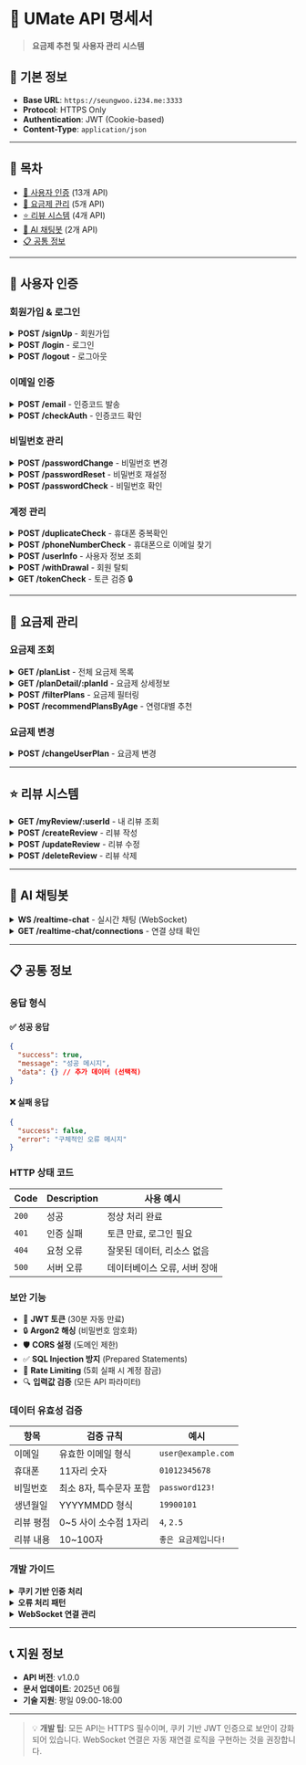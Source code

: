 # 📱 UMate API 명세서

> **요금제 추천 및 사용자 관리 시스템**

## 🚀 기본 정보

- **Base URL**: `https://seungwoo.i234.me:3333`
- **Protocol**: HTTPS Only
- **Authentication**: JWT (Cookie-based)
- **Content-Type**: `application/json`

---

## 📑 목차

- [🔐 사용자 인증](#-사용자-인증) (13개 API)
- [📱 요금제 관리](#-요금제-관리) (5개 API)
- [⭐ 리뷰 시스템](#-리뷰-시스템) (4개 API)
- [🤖 AI 채팅봇](#-ai-채팅봇) (2개 API)
- [📋 공통 정보](#-공통-정보)

---

## 🔐 사용자 인증

### 회원가입 & 로그인

<details>
<summary><strong>POST /signUp</strong> - 회원가입</summary>

**설명**: 새로운 사용자 계정을 생성합니다.

**Request:**

```json
{
  "name": "홍길동",
  "gender": "M",
  "birthDay": "19900101",
  "phoneNumber": "01012345678",
  "email": "user@example.com",
  "password": "password123!",
  "phonePlan": 1
}
```

**Response:**

```json
{
  "success": true,
  "message": "회원가입이 완료되었습니다."
}
```

**Error Codes:**

- `404`: 올바르지못한 형식
- `500`: 회원가입에 실패했습니다.

</details>

<details>
<summary><strong>POST /login</strong> - 로그인</summary>

**설명**: 사용자 로그인 (이메일 또는 휴대폰 번호)

**Request:**

```json
{
  "id": "user@example.com", // 이메일 또는 휴대폰
  "password": "password123!"
}
```

**Response:**

```json
{
  "success": true,
  "id": 1,
  "name": "홍길동",
  "plan": 1,
  "birthDay": "19900101",
  "message": "로그인에 성공했습니다."
}
```

**특징:**

- JWT 토큰이 HttpOnly 쿠키로 자동 설정
- 비밀번호 5회 이상 실패 시 계정 잠금

</details>

<details>
<summary><strong>POST /logout</strong> - 로그아웃</summary>

**설명**: 사용자 로그아웃 및 토큰 삭제

**Request:**

```json
{
  "email": "user@example.com"
}
```

**Response:**

```json
{
  "success": true,
  "message": "로그아웃에 성공했습니다."
}
```

</details>

### 이메일 인증

<details>
<summary><strong>POST /email</strong> - 인증코드 발송</summary>

**설명**: 이메일로 4자리 인증코드를 발송합니다.

**Request:**

```json
{
  "email": "user@example.com"
}
```

**Response:**

```json
{
  "success": true,
  "message": "인증코드가 전송되었습니다."
}
```

**제한사항:**

- 인증코드 유효시간: 5분
- 보안 강화된 암호학적 난수 사용

</details>

<details>
<summary><strong>POST /checkAuth</strong> - 인증코드 확인</summary>

**설명**: 발송된 인증코드를 검증합니다.

**Request:**

```json
{
  "email": "user@example.com",
  "auth": "1234"
}
```

**Response:**

```json
{
  "success": true,
  "message": "인증코드 인증 성공"
}
```

</details>

### 비밀번호 관리

<details>
<summary><strong>POST /passwordChange</strong> - 비밀번호 변경</summary>

**설명**: 기존 비밀번호 확인 후 새 비밀번호로 변경

**Request:**

```json
{
  "email": "user@example.com",
  "password": "oldPassword123!",
  "newPassword": "newPassword123!"
}
```

**Response:**

```json
{
  "success": true,
  "message": "비밀번호 변경이 완료되었습니다."
}
```

</details>

<details>
<summary><strong>POST /passwordReset</strong> - 비밀번호 재설정</summary>

**설명**: 이메일 인증 후 비밀번호 재설정

**Request:**

```json
{
  "email": "user@example.com",
  "password": "newPassword123!"
}
```

**Response:**

```json
{
  "success": true,
  "message": "비밀번호 재설정 성공"
}
```

</details>

<details>
<summary><strong>POST /passwordCheck</strong> - 비밀번호 확인</summary>

**설명**: 현재 비밀번호가 맞는지 확인

**Request:**

```json
{
  "email": "user@example.com",
  "password": "password123!"
}
```

**Response:**

```json
{
  "success": true,
  "message": "비밀번호 확인 성공"
}
```

</details>

### 계정 관리

<details>
<summary><strong>POST /duplicateCheck</strong> - 휴대폰 중복확인</summary>

**설명**: 휴대폰 번호 중복 여부를 확인합니다.

**Request:**

```json
{
  "phoneNumber": "01012345678"
}
```

**Response:**

```json
{
  "success": true,
  "message": "사용가능한 휴대폰 번호입니다."
}
```

</details>

<details>
<summary><strong>POST /phoneNumberCheck</strong> - 휴대폰으로 이메일 찾기</summary>

**설명**: 휴대폰 번호로 등록된 이메일 확인 (마스킹 처리)

**Request:**

```json
{
  "phoneNumber": "01012345678"
}
```

**Response:**

```json
{
  "success": true,
  "message": "등록된 이메일 : use***@example.com"
}
```

</details>

<details>
<summary><strong>POST /userInfo</strong> - 사용자 정보 조회</summary>

**설명**: 비밀번호 확인 후 사용자 상세 정보 조회

**Request:**

```json
{
  "email": "user@example.com",
  "password": "password123!"
}
```

**Response:**

```json
{
  "success": true,
  "name": "홍길동",
  "gender": "M",
  "birthDay": "19900101",
  "phoneNumber": "01012345678",
  "phonePlan": 1,
  "email": "user@example.com",
  "message": "유저 정보 조회 성공"
}
```

</details>

<details>
<summary><strong>POST /withDrawal</strong> - 회원 탈퇴</summary>

**설명**: 계정 삭제 (개인정보 익명화 처리)

**Request:**

```json
{
  "email": "user@example.com",
  "password": "password123!"
}
```

**Response:**

```json
{
  "success": true,
  "message": "회원탈퇴가 완료되었습니다."
}
```

**특징:**

- 개인정보 완전 익명화
- JWT 토큰 자동 삭제

</details>

<details>
<summary><strong>GET /tokenCheck</strong> - 토큰 검증 🔒</summary>

**설명**: JWT 토큰 검증 및 자동 갱신

**Authentication**: Required (Cookie)

**Response:**

```json
{
  "success": true,
  "authenticated": true,
  "user": {
    "email": "user@example.com"
  }
}
```

**특징:**

- 토큰 자동 갱신 (30분)
- 중복 로그인 방지

</details>

---

## 📱 요금제 관리

### 요금제 조회

<details>
<summary><strong>GET /planList</strong> - 전체 요금제 목록</summary>

**설명**: 모든 요금제 목록을 조회합니다.

**Response:**

```json
{
  "success": true,
  "data": [
    {
      "PLAN_ID": 1,
      "PLAN_NAME": "청춘요금제",
      "MONTHLY_FEE": 35000,
      "CALL_INFO": "무제한",
      "DATA_INFO": "10GB",
      "AGE_GROUP": "20대",
      "USER_COUNT": 150,
      "RECEIVED_STAR_COUNT": 750,
      "REVIEW_USER_COUNT": 200
    }
  ]
}
```

</details>

<details>
<summary><strong>GET /planDetail/:planId</strong> - 요금제 상세정보</summary>

**설명**: 특정 요금제의 상세 정보 (혜택, 리뷰 포함)

**Parameters:**

- `planId`: 요금제 ID (URL 경로)

**Response:**

```json
{
  "success": true,
  "data": {
    "plan": {
      "PLAN_ID": 1,
      "PLAN_NAME": "청춘요금제",
      "MONTHLY_FEE": 35000,
      "CALL_INFO": "무제한",
      "DATA_INFO": "10GB"
    },
    "benefits": [
      {
        "BENEFIT_ID": 1,
        "NAME": "YouTube Premium",
        "TYPE": "스트리밍"
      }
    ],
    "reviews": [
      {
        "REVIEW_ID": 1,
        "USER_ID": 1,
        "STAR_RATING": 5,
        "REVIEW_CONTENT": "정말 좋은 요금제입니다!"
      }
    ]
  },
  "message": "요금제 상세 정보 조회 성공"
}
```

</details>

<details>
<summary><strong>POST /filterPlans</strong> - 요금제 필터링</summary>

**설명**: 조건에 따른 요금제 필터링 검색

**Request:**

```json
{
  "ageGroup": "20대", // optional
  "minFee": 30000, // optional
  "maxFee": 50000, // optional
  "dataType": "무제한", // optional
  "benefitIds": "1,2,3" // optional, 콤마로 구분
}
```

**Response:**

```json
{
  "success": true,
  "data": [
    {
      "PLAN_ID": 1,
      "PLAN_NAME": "청춘요금제",
      "MONTHLY_FEE": 35000,
      "DATA_INFO": "10GB",
      "AGE_GROUP": "20대"
    }
  ],
  "message": "3개의 요금제 필터링 조회 성공"
}
```

</details>

<details>
<summary><strong>POST /recommendPlansByAge</strong> - 연령대별 추천</summary>

**설명**: 생년월일 기반 연령대별 맞춤 요금제 추천 (AI 기반)

**Request:**

```json
{
  "birthday": "19900101"
}
```

**Response:**

```json
{
  "success": true,
  "data": [
    {
      "planId": 1,
      "name": "청춘요금제",
      "monthlyFee": 35000,
      "dataInfo": "10GB",
      "shareData": "Y",
      "avgRating": 4.2,
      "reviewCount": 150
    }
  ]
}
```

**특징:**

- 연령대별 리뷰 분석
- 평점 높은 순으로 최대 5개 추천

</details>

### 요금제 변경

<details>
<summary><strong>POST /changeUserPlan</strong> - 요금제 변경</summary>

**설명**: 사용자의 요금제를 변경합니다.

**Request:**

```json
{
  "userId": 1,
  "newPlanId": 2
}
```

**Response:**

```json
{
  "success": true,
  "message": "요금제 변경에 성공했습니다."
}
```

**특징:**

- 기존 요금제 USER_COUNT 자동 감소
- 새 요금제 USER_COUNT 자동 증가

</details>

---

## ⭐ 리뷰 시스템

<details>
<summary><strong>GET /myReview/:userId</strong> - 내 리뷰 조회</summary>

**설명**: 특정 사용자의 모든 리뷰 목록 조회

**Parameters:**

- `userId`: 사용자 ID (URL 경로)

**Response:**

```json
{
  "success": true,
  "message": "내 리뷰 조회 성공",
  "reviews": [
    {
      "USER_ID": 1,
      "PLAN_ID": 1,
      "STAR_RATING": 5,
      "REVIEW_CONTENT": "정말 좋은 요금제입니다!"
    }
  ]
}
```

</details>

<details>
<summary><strong>POST /createReview</strong> - 리뷰 작성</summary>

**설명**: 새로운 요금제 리뷰를 작성합니다.

**Request:**

```json
{
  "userId": 1,
  "planId": 1,
  "rating": 5,
  "review": "정말 좋은 요금제입니다! 강력 추천합니다."
}
```

**Response:**

```json
{
  "success": true,
  "message": "리뷰 작성 성공"
}
```

**유효성 검증:**

- `rating`: 0~5 사이의 값 (필수)
- `review`: 10~100자 사이 (필수)

**특징:**

- 요금제 평점 자동 업데이트
- 리뷰 수 자동 증가

</details>

<details>
<summary><strong>POST /updateReview</strong> - 리뷰 수정</summary>

**설명**: 기존 작성한 리뷰를 수정합니다.

**Request:**

```json
{
  "reviewId": 1,
  "rating": 4,
  "review": "수정된 리뷰 내용입니다."
}
```

**Response:**

```json
{
  "success": true,
  "message": "리뷰 수정 성공"
}
```

**특징:**

- 요금제 평점 자동 재계산

</details>

<details>
<summary><strong>POST /deleteReview</strong> - 리뷰 삭제</summary>

**설명**: 작성한 리뷰를 삭제합니다.

**Request:**

```json
{
  "reviewId": 1
}
```

**Response:**

```json
{
  "success": true,
  "message": "리뷰 삭제 성공"
}
```

**특징:**

- 요금제 평점 자동 재계산
- 리뷰 수 자동 감소

</details>

---

## 🤖 AI 채팅봇

<details>
<summary><strong>WS /realtime-chat</strong> - 실시간 채팅 (WebSocket)</summary>

**설명**: OpenAI GPT-4o mini 기반 실시간 AI 채팅 (음성 + 텍스트)

**Connection:**

```
wss://yourdomain.com/realtime-chat?sessionId=123&email=user@example.com&history=true
```

**Parameters:**

- `sessionId`: 세션 ID (optional)
- `email`: 사용자 이메일 (optional)
- `history`: 이전 대화 로드 여부 (optional)

**클라이언트 → 서버:**

```json
{
  "type": "user_message",
  "message": "안녕하세요! 요금제 추천해주세요."
}
```

```json
{
  "type": "audio_data",
  "audio": "base64_encoded_audio_data"
}
```

**서버 → 클라이언트:**

```json
{
  "type": "connection",
  "status": "connected",
  "message": "유식이와 연결이 되었습니다.",
  "sessionId": "session_123",
  "capabilities": {
    "text": true,
    "audio": true,
    "voice": "alloy",
    "personalized": true
  }
}
```

```json
{
  "type": "text_done",
  "text": "안녕하세요! 연령대와 예산을 알려주시면 맞춤 요금제를 추천해드릴게요!",
  "response_id": "resp_123"
}
```

**주요 기능:**

- 💬 실시간 텍스트 채팅
- 🎤 음성 인식 & 음성 응답
- 🧠 대화 히스토리 자동 저장
- 🔍 부적절한 메시지 필터링
- 📱 요금제 데이터 실시간 연동

</details>

<details>
<summary><strong>GET /realtime-chat/connections</strong> - 연결 상태 확인</summary>

**설명**: 현재 활성화된 채팅봇 연결 상태를 조회합니다.

**Response:**

```json
{
  "success": true,
  "connections": [
    {
      "sessionId": "session_123",
      "userEmail": "user@example.com",
      "status": "connected",
      "connectedAt": "2024-01-01T00:00:00.000Z"
    }
  ],
  "total": 1
}
```

</details>

---

## 📋 공통 정보

### 응답 형식

#### ✅ 성공 응답

```json
{
  "success": true,
  "message": "성공 메시지",
  "data": {} // 추가 데이터 (선택적)
}
```

#### ❌ 실패 응답

```json
{
  "success": false,
  "error": "구체적인 오류 메시지"
}
```

### HTTP 상태 코드

| Code  | Description | 사용 예시                    |
| ----- | ----------- | ---------------------------- |
| `200` | 성공        | 정상 처리 완료               |
| `401` | 인증 실패   | 토큰 만료, 로그인 필요       |
| `404` | 요청 오류   | 잘못된 데이터, 리소스 없음   |
| `500` | 서버 오류   | 데이터베이스 오류, 서버 장애 |

### 보안 기능

- 🔐 **JWT 토큰** (30분 자동 만료)
- 🔒 **Argon2 해싱** (비밀번호 암호화)
- 🛡️ **CORS 설정** (도메인 제한)
- ✅ **SQL Injection 방지** (Prepared Statements)
- 🚫 **Rate Limiting** (5회 실패 시 계정 잠금)
- 🔍 **입력값 검증** (모든 API 파라미터)

### 데이터 유효성 검증

| 항목      | 검증 규칙               | 예시                 |
| --------- | ----------------------- | -------------------- |
| 이메일    | 유효한 이메일 형식      | `user@example.com`   |
| 휴대폰    | 11자리 숫자             | `01012345678`        |
| 비밀번호  | 최소 8자, 특수문자 포함 | `password123!`       |
| 생년월일  | YYYYMMDD 형식           | `19900101`           |
| 리뷰 평점 | 0~5 사이 소수점 1자리   | `4`, `2.5`           |
| 리뷰 내용 | 10~100자                | `좋은 요금제입니다!` |

### 개발 가이드

<details>
<summary><strong>쿠키 기반 인증 처리</strong></summary>

```javascript
// 로그인 요청 시 자동으로 설정되는 JWT 쿠키
{
  httpOnly: true,        // XSS 공격 방지
  secure: true,          // HTTPS에서만 전송
  sameSite: 'none',      // CORS 요청 허용
  maxAge: 30 * 60 * 1000 // 30분 만료
}

// API 요청 시 쿠키 포함 방법
fetch('/tokenCheck', {
  method: 'GET',
  credentials: 'include'  // 쿠키 자동 포함
});
```

</details>

<details>
<summary><strong>오류 처리 패턴</strong></summary>

```javascript
async function apiRequest(url, options = {}) {
  try {
    const response = await fetch(url, {
      method: "POST",
      headers: { "Content-Type": "application/json" },
      credentials: "include", // JWT 쿠키 포함
      ...options,
    });

    const data = await response.json();

    // 응답 상태 확인
    if (!data.success) {
      throw new Error(data.error);
    }

    return data;
  } catch (error) {
    console.error("API 요청 실패:", error.message);

    // 인증 오류 시 로그인 페이지로 리다이렉트
    if (error.message.includes("토큰") || error.message.includes("인증")) {
      window.location.href = "/login";
    }

    throw error;
  }
}

// 사용 예시
try {
  const result = await apiRequest("/login", {
    body: JSON.stringify({ id: "user@example.com", password: "password123!" }),
  });

  console.log("로그인 성공:", result);
} catch (error) {
  alert("로그인 실패: " + error.message);
}
```

</details>

<details>
<summary><strong>WebSocket 연결 관리</strong></summary>

```javascript
class ChatbotClient {
  constructor(email) {
    this.email = email;
    this.ws = null;
    this.sessionId = null;
  }

  connect() {
    const wsUrl = `wss://seungwoo.i234.me:3333/realtime-chat?email=${this.email}&history=true`;
    this.ws = new WebSocket(wsUrl);

    this.ws.onopen = () => {
      console.log("🔗 채팅봇 연결됨");
    };

    this.ws.onmessage = (event) => {
      const data = JSON.parse(event.data);
      this.handleMessage(data);
    };

    this.ws.onclose = () => {
      console.log("🔌 채팅봇 연결 종료");
      // 자동 재연결 로직
      setTimeout(() => this.connect(), 3000);
    };
  }

  sendMessage(message) {
    if (this.ws?.readyState === WebSocket.OPEN) {
      this.ws.send(
        JSON.stringify({
          type: "user_message",
          message: message,
        })
      );
    }
  }

  handleMessage(data) {
    switch (data.type) {
      case "connection":
        this.sessionId = data.sessionId;
        console.log("✅ 연결 완료:", data.message);
        break;

      case "text_done":
        console.log("🤖 AI 응답:", data.text);
        this.displayMessage("assistant", data.text);
        break;

      case "error":
        console.error("❌ 오류:", data.error);
        break;
    }
  }

  displayMessage(role, content) {
    // UI에 메시지 표시하는 로직
    const messageElement = document.createElement("div");
    messageElement.className = `message ${role}`;
    messageElement.textContent = content;
    document.getElementById("chat-messages").appendChild(messageElement);
  }
}

// 사용 예시
const chatbot = new ChatbotClient("user@example.com");
chatbot.connect();

// 메시지 전송
document.getElementById("send-button").onclick = () => {
  const input = document.getElementById("message-input");
  chatbot.sendMessage(input.value);
  input.value = "";
};
```

</details>

---

## 📞 지원 정보

- **API 버전**: v1.0.0
- **문서 업데이트**: 2025년 06월
- **기술 지원**: 평일 09:00-18:00

---

> 💡 **개발 팁**: 모든 API는 HTTPS 필수이며, 쿠키 기반 JWT 인증으로 보안이 강화되어 있습니다. WebSocket 연결은 자동 재연결 로직을 구현하는 것을 권장합니다.

